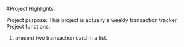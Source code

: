 #Project Highlights

Project purpose: This project is actually a weekly transaction tracker.
Project functions:
1) present two transaction card in a list.
